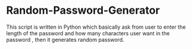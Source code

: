 # Random-Password-Generator
This script is written in Python which basically ask from user to enter the length of the password and how many characters user want in the password , then it generates random password.

